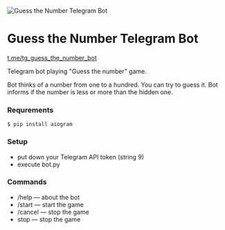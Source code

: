 ![Guess the Number Telegram Bot](https://habrastorage.org/webt/qb/8s/gu/qb8sgups0owfqkrggy7_9el-zu4.png)

# Guess the Number Telegram Bot
[t.me/tg_guess_the_number_bot](t.me/tg_guess_the_number_bot)

Telegram bot playing "Guess the number" game.

Bot thinks of a number from one to a hundred. You can try to guess it. Bot informs if the number is less or more than the hidden one.

### Requrements

```
$ pip install aiogram
```

### Setup
* put down your Telegram API token (string 9)
* execute bot.py
### Commands
* /help — about the bot
* /start — start the game
* /cancel — stop the game
* stop — stop the game
